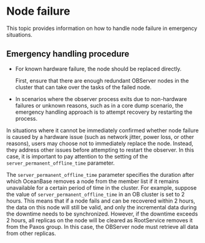 Node failure
=========================

This topic provides information on how to handle node failure in emergency situations.

Emergency handling procedure
---------------------------

* For known hardware failure, the node should be replaced directly.

   First, ensure that there are enough redundant OBServer nodes in the cluster that can take over the tasks of the failed node.

* In scenarios where the observer process exits due to non-hardware failures or unknown reasons, such as in a core dump scenario, the emergency handling approach is to attempt recovery by restarting the process.

In situations where it cannot be immediately confirmed whether node failure is caused by a hardware issue (such as network jitter, power loss, or other reasons), users may choose not to immediately replace the node. Instead, they address other issues before attempting to restart the observer. In this case, it is important to pay attention to the setting of the `server_permanent_offline_time` parameter. 

The `server_permanent_offline_time` parameter specifies the duration after which OceanBase removes a node from the member list if it remains unavailable for a certain period of time in the cluster. For example, suppose the value of `server_permanent_offline_time` in an OB cluster is set to 2 hours. This means that if a node fails and can be recovered within 2 hours, the data on this node will still be valid, and only the incremental data during the downtime needs to be synchronized. However, if the downtime exceeds 2 hours, all replicas on the node will be cleared as RootService removes it from the Paxos group. In this case, the OBServer node must retrieve all data from other replicas.
